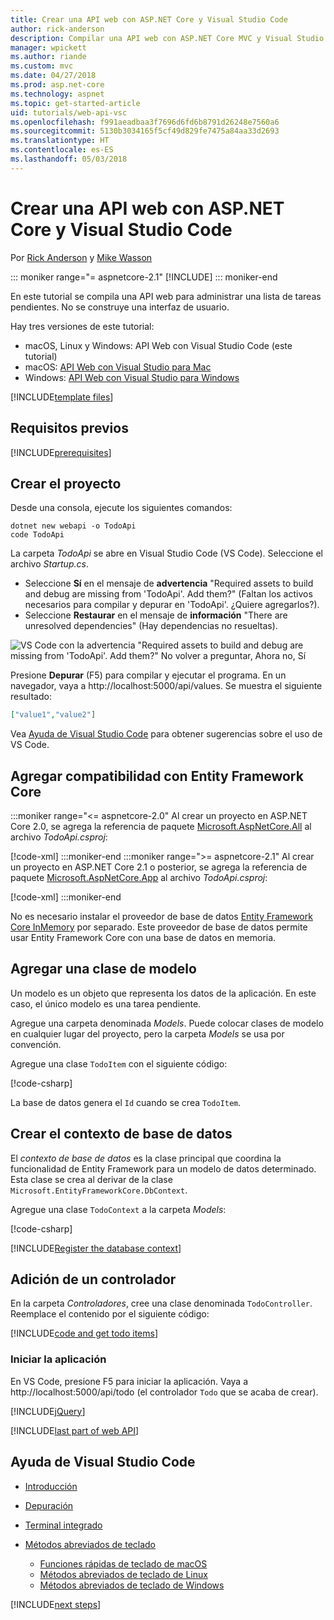 ```yaml
---
title: Crear una API web con ASP.NET Core y Visual Studio Code
author: rick-anderson
description: Compilar una API web con ASP.NET Core MVC y Visual Studio Code en macOS, Linux o Windows
manager: wpickett
ms.author: riande
ms.custom: mvc
ms.date: 04/27/2018
ms.prod: asp.net-core
ms.technology: aspnet
ms.topic: get-started-article
uid: tutorials/web-api-vsc
ms.openlocfilehash: f991aeadbaa3f7696d6fd6b8791d26248e7560a6
ms.sourcegitcommit: 5130b3034165f5cf49d829fe7475a84aa33d2693
ms.translationtype: HT
ms.contentlocale: es-ES
ms.lasthandoff: 05/03/2018
---
```

# <a name="create-a-web-api-with-aspnet-core-and-visual-studio-code"></a>Crear una API web con ASP.NET Core y Visual Studio Code

Por [Rick Anderson](https://twitter.com/RickAndMSFT) y [Mike Wasson](https://github.com/mikewasson)

::: moniker range="= aspnetcore-2.1"
[!INCLUDE[](~/includes/2.1.md)]
::: moniker-end

En este tutorial se compila una API web para administrar una lista de tareas pendientes. No se construye una interfaz de usuario.

Hay tres versiones de este tutorial:

* macOS, Linux y Windows: API Web con Visual Studio Code (este tutorial)
* macOS: [API Web con Visual Studio para Mac](xref:tutorials/first-web-api-mac)
* Windows: [API Web con Visual Studio para Windows](xref:tutorials/first-web-api)

<!-- WARNING: The code AND images in this doc are used by uid: tutorials/web-api-vsc, tutorials/first-web-api-mac and tutorials/first-web-api. If you change any code/images in this tutorial, update uid: tutorials/web-api-vsc -->

[!INCLUDE[template files](../includes/webApi/intro.md)]

## <a name="prerequisites"></a>Requisitos previos

[!INCLUDE[prerequisites](~/includes/net-core-prereqs-vscode.md)]

## <a name="create-the-project"></a>Crear el proyecto

Desde una consola, ejecute los siguientes comandos:

```console
dotnet new webapi -o TodoApi
code TodoApi
```

La carpeta *TodoApi* se abre en Visual Studio Code (VS Code). Seleccione el archivo *Startup.cs*.

* Seleccione **Sí** en el mensaje de **advertencia** "Required assets to build and debug are missing from 'TodoApi'. Add them?" (Faltan los activos necesarios para compilar y depurar en 'TodoApi'. ¿Quiere agregarlos?).
* Seleccione **Restaurar** en el mensaje de **información** "There are unresolved dependencies" (Hay dependencias no resueltas).

<!-- uid: tutorials/first-mvc-app-xplat/start-mvc uses the pic below. If you change it, make sure it's consistent -->

![VS Code con la advertencia "Required assets to build and debug are missing from 'TodoApi'. Add them?" No volver a preguntar, Ahora no, Sí](web-api-vsc/_static/vsc_restore.png)

Presione **Depurar** (F5) para compilar y ejecutar el programa. En un navegador, vaya a http://localhost:5000/api/values. Se muestra el siguiente resultado:

```json
["value1","value2"]
```

Vea [Ayuda de Visual Studio Code](#visual-studio-code-help) para obtener sugerencias sobre el uso de VS Code.

## <a name="add-support-for-entity-framework-core"></a>Agregar compatibilidad con Entity Framework Core

:::moniker range="<= aspnetcore-2.0"
Al crear un proyecto en ASP.NET Core 2.0, se agrega la referencia de paquete [Microsoft.AspNetCore.All](https://www.nuget.org/packages/Microsoft.AspNetCore.All) al archivo *TodoApi.csproj*:

[!code-xml[](first-web-api/samples/2.0/TodoApi/TodoApi.csproj?name=snippet_Metapackage&highlight=2)]
:::moniker-end
:::moniker range=">= aspnetcore-2.1"
Al crear un proyecto en ASP.NET Core 2.1 o posterior, se agrega la referencia de paquete [Microsoft.AspNetCore.App](https://www.nuget.org/packages/Microsoft.AspNetCore.App) al archivo *TodoApi.csproj*:

[!code-xml[](first-web-api/samples/2.1/TodoApi/TodoApi.csproj?name=snippet_Metapackage&highlight=2)]
:::moniker-end

No es necesario instalar el proveedor de base de datos [Entity Framework Core InMemory](/ef/core/providers/in-memory/) por separado. Este proveedor de base de datos permite usar Entity Framework Core con una base de datos en memoria.

## <a name="add-a-model-class"></a>Agregar una clase de modelo

Un modelo es un objeto que representa los datos de la aplicación. En este caso, el único modelo es una tarea pendiente.

Agregue una carpeta denominada *Models*. Puede colocar clases de modelo en cualquier lugar del proyecto, pero la carpeta *Models* se usa por convención.

Agregue una clase `TodoItem` con el siguiente código:

[!code-csharp[](first-web-api/samples/2.0/TodoApi/Models/TodoItem.cs)]

La base de datos genera el `Id` cuando se crea `TodoItem`.

## <a name="create-the-database-context"></a>Crear el contexto de base de datos

El *contexto de base de datos* es la clase principal que coordina la funcionalidad de Entity Framework para un modelo de datos determinado. Esta clase se crea al derivar de la clase `Microsoft.EntityFrameworkCore.DbContext`.

Agregue una clase `TodoContext` a la carpeta *Models*:

[!code-csharp[](first-web-api/samples/2.0/TodoApi/Models/TodoContext.cs)]

[!INCLUDE[Register the database context](../includes/webApi/register_dbContext.md)]

## <a name="add-a-controller"></a>Adición de un controlador

En la carpeta *Controladores*, cree una clase denominada `TodoController`. Reemplace el contenido por el siguiente código:

[!INCLUDE[code and get todo items](../includes/webApi/getTodoItems.md)]

### <a name="launch-the-app"></a>Iniciar la aplicación

En VS Code, presione F5 para iniciar la aplicación. Vaya a http://localhost:5000/api/todo (el controlador `Todo` que se acaba de crear).

[!INCLUDE[jQuery](../includes/webApi/add-jquery.md)]

[!INCLUDE[last part of web API](../includes/webApi/end.md)]

## <a name="visual-studio-code-help"></a>Ayuda de Visual Studio Code

* [Introducción](https://code.visualstudio.com/docs)
* [Depuración](https://code.visualstudio.com/docs/editor/debugging)
* [Terminal integrado](https://code.visualstudio.com/docs/editor/integrated-terminal)
* [Métodos abreviados de teclado](https://code.visualstudio.com/docs/getstarted/keybindings#_keyboard-shortcuts-reference)

  * [Funciones rápidas de teclado de macOS](https://code.visualstudio.com/shortcuts/keyboard-shortcuts-macos.pdf)
  * [Métodos abreviados de teclado de Linux](https://code.visualstudio.com/shortcuts/keyboard-shortcuts-linux.pdf)
  * [Métodos abreviados de teclado de Windows](https://code.visualstudio.com/shortcuts/keyboard-shortcuts-windows.pdf)

[!INCLUDE[next steps](../includes/webApi/next.md)]
